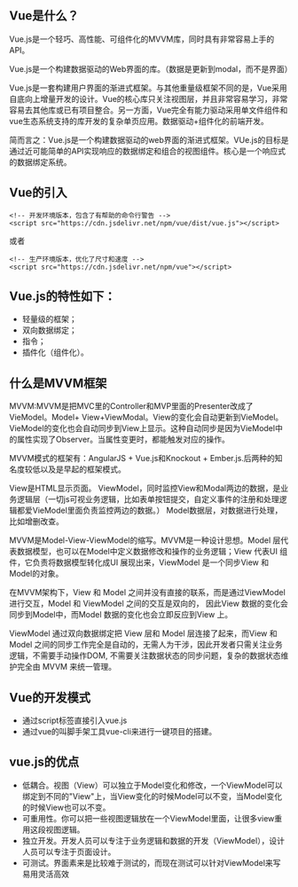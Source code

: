 ## Vue是什么？

Vue.js是一个轻巧、高性能、可组件化的MVVM库，同时具有非常容易上手的API。

Vue.js是一个构建数据驱动的Web界面的库。（数据是更新到modal，而不是界面）

Vue.js是一套构建用户界面的渐进式框架。与其他重量级框架不同的是，Vue采用自底向上增量开发的设计。Vue的核心库只关注视图层，并且非常容易学习，非常容易去其他库或已有项目整合。另一方面，Vue完全有能力驱动采用单文件组件和vue生态系统支持的库开发的复杂单页应用。数据驱动+组件化的前端开发。

简而言之：Vue.js是一个构建数据驱动的web界面的渐进式框架。VUe.js的目标是通过近可能简单的API实现响应的数据绑定和组合的视图组件。核心是一个响应式的数据绑定系统。

## Vue的引入

```
<!-- 开发环境版本，包含了有帮助的命令行警告 -->
<script src="https://cdn.jsdelivr.net/npm/vue/dist/vue.js"></script>
```
或者
```
<!-- 生产环境版本，优化了尺寸和速度 -->
<script src="https://cdn.jsdelivr.net/npm/vue"></script>
```

## Vue.js的特性如下：

- 轻量级的框架；
- 双向数据绑定；
- 指令；
- 插件化（组件化）。

## 什么是MVVM框架

MVVM:MVVM是把MVC里的Controller和MVP里面的Presenter改成了VieModel。Model+ View+ViewModal。View的变化会自动更新到VieModel。VieModel的变化也会自动同步到View上显示。这种自动同步是因为VieModel中的属性实现了Observer。当属性变更时，都能触发对应的操作。

MVVM模式的框架有：AngularJS + Vue.js和Knockout + Ember.js.后两种的知名度较低以及是早起的框架模式。

View是HTML显示页面。
ViewModel，同时监控View和Modal两边的数据，是业务逻辑层（一切js可视业务逻辑，比如表单按钮提交，自定义事件的注册和处理逻辑都爱VieModel里面负责监控两边的数据。）
Model数据层，对数据进行处理，比如增删改查。

MVVM是Model-View-ViewModel的缩写。MVVM是一种设计思想。Model 层代表数据模型，也可以在Model中定义数据修改和操作的业务逻辑；View 代表UI 组件，它负责将数据模型转化成UI 展现出来，ViewModel 是一个同步View 和 Model的对象。

在MVVM架构下，View 和 Model 之间并没有直接的联系，而是通过ViewModel进行交互，Model 和 ViewModel 之间的交互是双向的， 因此View 数据的变化会同步到Model中，而Model 数据的变化也会立即反应到View 上。

ViewModel 通过双向数据绑定把 View 层和 Model 层连接了起来，而View 和 Model 之间的同步工作完全是自动的，无需人为干涉，因此开发者只需关注业务逻辑，不需要手动操作DOM, 不需要关注数据状态的同步问题，复杂的数据状态维护完全由 MVVM 来统一管理。

## Vue的开发模式

- 通过script标签直接引入vue.js
- 通过vue的叫脚手架工具vue-cli来进行一键项目的搭建。

## vue.js的优点

- 低耦合。视图（View）可以独立于Model变化和修改，一个ViewModel可以绑定到不同的"View"上，当View变化的时候Model可以不变，当Model变化的时候View也可以不变。
- 可重用性。你可以把一些视图逻辑放在一个ViewModel里面，让很多view重用这段视图逻辑。
- 独立开发。开发人员可以专注于业务逻辑和数据的开发（ViewModel），设计人员可以专注于页面设计。
- 可测试。界面素来是比较难于测试的，而现在测试可以针对ViewModel来写
易用灵活高效




